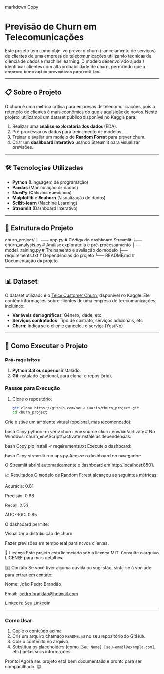 markdown
Copy
# Previsão de Churn em Telecomunicações

Este projeto tem como objetivo prever o churn (cancelamento de serviços) de clientes de uma empresa de telecomunicações utilizando técnicas de ciência de dados e machine learning. O modelo desenvolvido ajuda a identificar clientes com alta probabilidade de churn, permitindo que a empresa tome ações preventivas para retê-los.

---

## 📋 Sobre o Projeto

O churn é uma métrica crítica para empresas de telecomunicações, pois a retenção de clientes é mais econômica do que a aquisição de novos. Neste projeto, utilizamos um dataset público disponível no Kaggle para:

1. Realizar uma **análise exploratória dos dados** (EDA).
2. Pré-processar os dados para treinamento de modelos.
3. Treinar e avaliar um modelo de **Random Forest** para prever churn.
4. Criar um **dashboard interativo** usando Streamlit para visualizar previsões.

---

## 🛠️ Tecnologias Utilizadas

- **Python** (Linguagem de programação)
- **Pandas** (Manipulação de dados)
- **NumPy** (Cálculos numéricos)
- **Matplotlib** e **Seaborn** (Visualização de dados)
- **Scikit-learn** (Machine Learning)
- **Streamlit** (Dashboard interativo)

---

## 📂 Estrutura do Projeto
churn_project/
│
├── app.py # Código do dashboard Streamlit
├── churn_analysis.py # Análise exploratória e pré-processamento
├── model_training.py # Treinamento e avaliação do modelo
├── requirements.txt # Dependências do projeto
└── README.md # Documentação do projeto

---

## 📊 Dataset

O dataset utilizado é o [Telco Customer Churn](https://www.kaggle.com/blastchar/telco-customer-churn), disponível no Kaggle. Ele contém informações sobre clientes de uma empresa de telecomunicações, incluindo:

- **Variáveis demográficas**: Gênero, idade, etc.
- **Serviços contratados**: Tipo de contrato, serviços adicionais, etc.
- **Churn**: Indica se o cliente cancelou o serviço (Yes/No).

---

## 🚀 Como Executar o Projeto

### Pré-requisitos

1. **Python 3.8 ou superior** instalado.
2. **Git** instalado (opcional, para clonar o repositório).

### Passos para Execução

1. Clone o repositório:
   ```bash
   git clone https://github.com/seu-usuario/churn_project.git
   cd churn_project
Crie e ative um ambiente virtual (opcional, mas recomendado):

bash
Copy
python -m venv churn_env
source churn_env/bin/activate  # No Windows: churn_env\Scripts\activate
Instale as dependências:

bash
Copy
pip install -r requirements.txt
Execute o dashboard:

bash
Copy
streamlit run app.py
Acesse o dashboard no navegador:

O Streamlit abrirá automaticamente o dashboard em http://localhost:8501.

📈 Resultados
O modelo de Random Forest alcançou as seguintes métricas:

Acurácia: 0.81

Precisão: 0.68

Recall: 0.53

AUC-ROC: 0.85

O dashboard permite:

Visualizar a distribuição de churn.

Fazer previsões em tempo real para novos clientes.

📝 Licença
Este projeto está licenciado sob a licença MIT. Consulte o arquivo LICENSE para mais detalhes.

✉️ Contato
Se você tiver alguma dúvida ou sugestão, sinta-se à vontade para entrar em contato:

Nome: João Pedro Brandão

Email: jpedro.brandao@hotmail.com

LinkedIn: [Seu LinkedIn](https://www.linkedin.com/in/f1joaopedrobrandao/)

---

### Como Usar:
1. Copie o conteúdo acima.
2. Crie um arquivo chamado `README.md` no seu repositório do GitHub.
3. Cole o conteúdo no arquivo.
4. Substitua os placeholders (como `[Seu Nome]`, `[seu-email@example.com]`, etc.) pelas suas informações.

Pronto! Agora seu projeto está bem documentado e pronto para ser compartilhado. 😊
